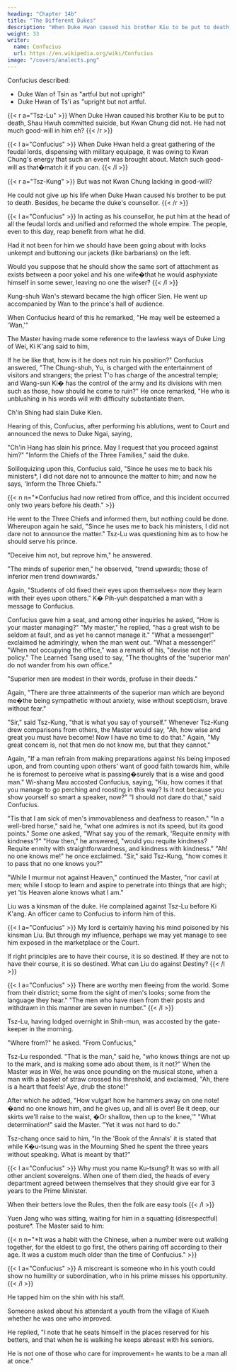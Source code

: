 ```yaml
---
heading: "Chapter 14b"
title: "The Different Dukes"
description: "When Duke Hwan caused his brother Kiu to be put to death, Shau Hwuh committed suicide, but Kwan Chung did not"
weight: 33
writer:
  name: Confucius
  url: https://en.wikipedia.org/wiki/Confucius
image: "/covers/analects.png"
---
```



Confucius described:
- Duke Wan of Tsin as "artful but not upright"
- Duke Hwan of Ts'i as "upright but not artful.

{{< r a="Tsz-Lu" >}}
When Duke Hwan caused his brother Kiu to be put to death, Shau Hwuh committed suicide, but Kwan Chung did not. He had not much good-will in him eh?
{{< /r >}}

{{< l a="Confucius" >}}
When Duke Hwan held a great gathering of the feudal lords, dispensing with military equipage, it was owing to Kwan Chung's energy that such an event was brought about. Match such good-will as that�match it if you can.
{{< /l >}}

{{< r a="Tsz-Kung" >}}
But was not Kwan Chung lacking in good-will? 

He could not give up his life when Duke Hwan caused his brother to be put to death. Besides, he became the duke's counsellor.
{{< /r >}}


{{< l a="Confucius" >}}
In acting as his counsellor, he put him at the head of all the feudal lords and unified and reformed the whole empire. The people, even to this day, reap benefit from what he did. 

Had it not been for him we should have been going about with locks unkempt and buttoning our jackets (like barbarians) on the left. 

Would you suppose that he should show the same sort of attachment as exists between a poor yokel and his one wife�that he would asphyxiate himself in some sewer, leaving no one the wiser?
{{< /l >}}

Kung-shuh Wan's steward became the high officer Sien. He went up accompanied by Wan to the prince's hall of audience. 

When Confucius heard of this he remarked, "He may well be esteemed a 'Wan,'" 

The Master having made some reference to the lawless ways of Duke Ling of Wei, Ki K'ang said to him, 

If he be like that, how is it he does not ruin his position?" Confucius answered, "The Chung-shuh, Yu, is charged with the entertainment of visitors and strangers; the priest T'o has charge of the ancestral temple; and Wang-sun Ki� has the control of the army and its divisions with men such as those, how should he come to ruin?" He once remarked, "He who is unblushing in his words will with difficulty substantiate them.


Ch'in Shing had slain Duke Kien. 

Hearing of this, Confucius, after performing his ablutions, went to Court and announced the news to Duke Ngai, saying, 

"Ch'in Hang has slain his prince. May I request that you proceed against him?" "Inform the Chiefs of the Three Families," said the duke.

Soliloquizing upon this, Confucius said, "Since he uses me to back his ministers*, I did not dare not to announce the matter to him; and now he says, 'Inform the Three Chiefs.'"

{{< n n="*Confucius had now retired from office, and this incident occurred only two years before his death." >}}



He went to the Three Chiefs and informed them, but nothing could be done. Whereupon again he said, "Since he uses me to back his ministers, I did not dare not to announce the matter." Tsz-Lu was questioning him as to how he should serve his prince. 

"Deceive him not, but reprove him," he answered. 

"The minds of superior men," he observed, "trend upwards; those of inferior men trend downwards." 

Again, "Students of old fixed their eyes upon themselves=  now they learn with their eyes upon others." K� Pih-yuh despatched a man with a message to Confucius. 

Confucius gave him a seat, and among other inquiries he asked, "How is your master managing?" "My master," he replied, "has a great wish to be seldom at fault, and as yet he cannot manage it." "What a messenger!" exclaimed he admiringly, when the man went out. "What a messenger!" "When not occupying the office," was a remark of his, "devise not the policy." The Learned Tsang used to say, "The thoughts of the 'superior man' do not wander from his own office." 

"Superior men are modest in their words, profuse in their deeds." 

Again, "There are three attainments of the superior man which are beyond me�the being sympathetic without anxiety, wise without scepticism, brave without fear." 

"Sir," said Tsz-Kung, "that is what you say of yourself." Whenever Tsz-Kung drew comparisons from others, the Master would say, "Ah, how wise and great you must have become! Now I have no time to do that." Again, "My great concern is, not that men do not know me, but that they cannot." 

Again, "If a man refrain from making preparations against his being imposed upon, and from counting upon others' want of good faith towards him, while he is foremost to perceive what is passing�surely that is a wise and good man." Wi-shang Mau accosted Confucius, saying, "Kiu, how comes it that you manage to go perching and roosting in this way? Is it not because you show yourself so smart a speaker, now?" "I should not dare do that," said Confucius. 

"Tis that I am sick of men's immovableness and deafness to reason." "In a well-bred horse," said he, "what one admires is not its speed, but its good points." Some one asked, "What say you of the remark, 'Requite enmity with kindness'?" "How then," he answered, "would you requite kindness? Requite enmity with straightforwardness, and kindness with kindness." "Ah! no one knows me!" he once exclaimed. "Sir," said Tsz-Kung, "how comes it to pass that no one knows you?" 

"While I murmur not against Heaven," continued the Master, "nor cavil at men; while I stoop to learn and aspire to penetrate into things that are high; yet 'tis Heaven alone knows what I am." 

Liu was a kinsman of the duke. He complained against Tsz-Lu before Ki K'ang. An officer came to Confucius to inform him of this.

{{< l a="Confucius" >}}
My lord is certainly having his mind poisoned by his kinsman Liu. But through my influence, perhaps we may yet manage to see him exposed in the marketplace or the Court.

If right principles are to have their course, it is so destined. If they are not to have their course, it is so destined. What can Liu do against Destiny?
{{< /l >}}


{{< l a="Confucius" >}}
There are worthy men fleeing from the world. Some from their district; some from the sight of men's looks; some from the language they hear." "The men who have risen from their posts and withdrawn in this manner are seven in number." 
{{< /l >}}

Tsz-Lu, having lodged overnight in Shih-mun, was accosted by the gate-keeper in the morning. 

"Where from?" he asked. "From Confucius," 

Tsz-Lu responded. "That is the man," said he, "who knows things are not up to the mark, and is making some ado about them, is it not?" When the Master was in Wei, he was once pounding on the musical stone, when a man with a basket of straw crossed his threshold, and exclaimed, "Ah, there is a heart that feels! Aye, drub the stone!"

After which he added, "How vulgar! how he hammers away on one note!�and no one knows him, and he gives up, and all is over! Be it deep, our skirts we'll raise to the waist, �Or shallow, then up to the knee,'" "What determination!" said the Master. "Yet it was not hard to do." 

Tsz-chang once said to him, "In the 'Book of the Annals' it is stated that while K�u-tsung was in the Mourning Shed he spent the three years without speaking. What is meant by that?" 

{{< l a="Confucius" >}}
Why must you name Ku-tsung? It was so with all other ancient sovereigns. When one of them died, the heads of every department agreed between themselves that they should give ear for 3 years to the Prime Minister. 

When their betters love the Rules, then the folk are easy tools 
{{< /l >}}



Yuen Jang who was sitting, waiting for him in a squatting (disrespectful) posture*. The Master said to him: 

{{< n n="*It was a habit with the Chinese, when a number were out walking together, for the eldest to go first, the others pairing off according to their age. It was a custom much older than the time of Confucius." >}}


{{< l a="Confucius" >}}
A miscreant is someone who in his youth could show no humility or subordination, who in his prime misses his opportunity.<!-- , and who when old age comes upon him will not die. That man is . -->
{{< /l >}}

He tapped him on the shin with his staff. 

Someone asked about his attendant a youth from the village of Kiueh whether he was one who improved. 

He replied, "I note that he seats himself in the places reserved for his betters, and that when he is walking he keeps abreast with his seniors. 

He is not one of those who care for improvement=  he wants to be a man all at once." 



